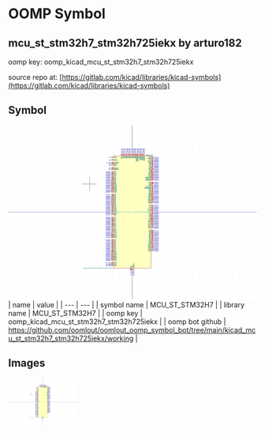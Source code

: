 # OOMP Symbol  
## mcu_st_stm32h7_stm32h725iekx  by arturo182  
  
oomp key: oomp_kicad_mcu_st_stm32h7_stm32h725iekx  
  
source repo at: [https://gitlab.com/kicad/libraries/kicad-symbols](https://gitlab.com/kicad/libraries/kicad-symbols)  
## Symbol  
  
[![working.png](working_600.png)](working.png)  
| name | value | 
| --- | --- | 
| symbol name | MCU_ST_STM32H7 | 
| library name | MCU_ST_STM32H7 | 
| oomp key | oomp_kicad_mcu_st_stm32h7_stm32h725iekx | 
| oomp bot github | https://github.com/oomlout/oomlout_oomp_symbol_bot/tree/main/kicad_mcu_st_stm32h7_stm32h725iekx/working | 
## Images  
  
[![working.png](working_140.png)](working.png)  
